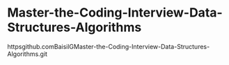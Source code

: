 # Master-the-Coding-Interview-Data-Structures-Algorithms


httpsgithub.comBaisilGMaster-the-Coding-Interview-Data-Structures-Algorithms.git

